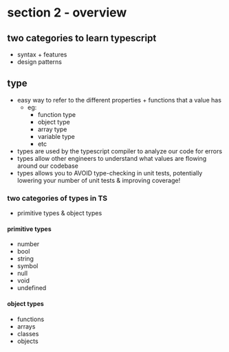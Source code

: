 # section 2 - overview

## two categories to learn typescript
- syntax + features
- design patterns

## type
- easy way to refer to the different properties + functions that a value has
  - eg:
    - function type
    - object type
    - array type
    - variable type
    - etc
- types are used by the typescript compiler to analyze our code for errors
- types allow other engineers to understand what values are flowing around our codebase
- types allows you to AVOID type-checking in unit tests, potentially lowering your number of unit tests & improving coverage!

### two categories of types in TS
- primitive types & object types

#### primitive types
- number
- bool
- string
- symbol
- null
- void
- undefined

#### object types
- functions
- arrays
- classes
- objects